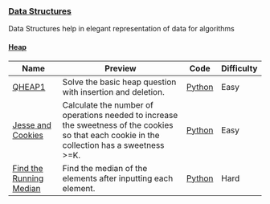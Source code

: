 ### [Data Structures](https://www.hackerrank.com/domains/data-structures)
Data Structures help in elegant representation of data for algorithms

#### [Heap](https://www.hackerrank.com/domains/data-structures/heap)

Name | Preview | Code | Difficulty
---- | ------- | ---- | ----------
[QHEAP1](https://www.hackerrank.com/challenges/qheap1)|Solve the basic heap question with insertion and deletion.|[Python](qheap1.py)|Easy
[Jesse and Cookies](https://www.hackerrank.com/challenges/jesse-and-cookies)|Calculate the number of operations needed to increase the sweetness of the cookies so that each cookie in the collection has a sweetness >=K.|[Python](jesse-and-cookies.py)|Easy
[Find the Running Median](https://www.hackerrank.com/challenges/find-the-running-median)|Find the median of the elements after inputting each element.|[Python](find-the-running-median.py)|Hard

